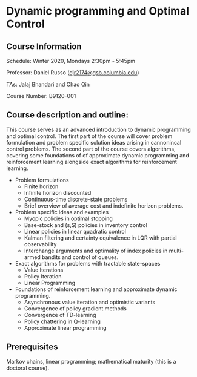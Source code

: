 # Dynamic programming and Optimal Control  

## Course Information
Schedule: Winter 2020, Mondays 2:30pm - 5:45pm

Professor: Daniel Russo (djr2174@gsb.columbia.edu)

TAs: Jalaj Bhandari and Chao Qin 

Course Number: B9120-001


## Course description and outline:

This course serves as an advanced introduction to dynamic programming and optimal control. The first part of the course will cover  problem formulation and problem specific solution ideas arising in cannonincal control problems. The second part of the course covers algorithms, covering some foundations of of approximate dynamic programming and reinforcement learning alongside exact algorithms for reinforcement learning. 

* Problem formulations
  * Finite horizon
  * Infinite horizon discounted
  * Continuous-time discrete-state problems
  * Brief overview of average cost and indefinite horizon problems. 
* Problem specific ideas and examples
  * Myopic policies in optimal stopping 
  * Base-stock and (s,S) policies in inventory control
  * Linear policies in linear quadratic control
  * Kalman filtering and certainty equivalence in LQR with partial observability 
  * Interchange arguments and optimality of index policies in multi-armed bandits and control of queues. 
* Exact algorithms for problems with tractable state-spaces
  * Value Iterations
  * Policy Iteration
  * Linear Programming
* Foundations of reinforcement learning and approximate dynamic programming. 
  * Asynchronous value iteration and optimistic variants   
  * Convergence of policy gradient methods 
  * Convergence of TD-learning 
  * Policy chattering in Q-learning 
  * Approximate linear programming


## Prerequisites
Markov chains, linear programming; mathematical maturity (this is a doctoral course). 

